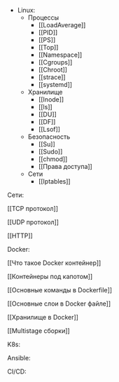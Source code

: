 - Linux:
	-  Процессы
		- [[LoadAverage]]
		- [[PID]]
		- [[PS]]
		- [[Top]]
		- [[Namespace]]
		- [[Cgroups]]
		- [[Chroot]]
		- [[strace]]
		- [[systemd]]
	- Хранилище
		- [[Inode]]
		- [[ls]]
		- [[DU]]
		- [[DF]]
		- [[Lsof]]
	- Безопасность
		- [[Su]]
		- [[Sudo]]
		- [[chmod]]
		- [[Права доступа]]
	- Сети
		- [[Iptables]] 

Сети:

[[TCP протокол]]

[[UDP протокол]]

[[HTTP]]

Docker:

[[Что такое Docker контейнер]]

[[Контейнеры под капотом]]

[[Основные команды в Dockerfile]]

[[Основные слои в Docker файле]]

[[Хранилище в Docker]]

[[Multistage сборки]]

K8s:



Ansible:



CI/CD:
